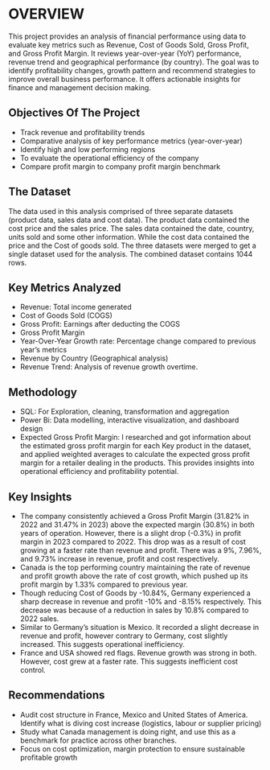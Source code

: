 # OVERVIEW
This project provides an analysis of financial performance using data to evaluate key metrics such as Revenue, Cost of Goods Sold, Gross Profit, and Gross Profit Margin. It reviews year-over-year (YoY) performance, revenue trend and geographical performance (by country). The goal was to identify profitability changes, growth pattern and recommend strategies to improve overall business performance. It offers actionable insights for finance and management decision making. 

## Objectives Of The Project  
-	Track revenue and profitability trends
-	Comparative analysis of key performance metrics (year-over-year)
-	Identify high and low performing regions
-	To evaluate the operational efficiency of the company
-	Compare profit margin to company profit margin benchmark

## The Dataset
The data used in this analysis comprised of three separate datasets (product data, sales data and cost data). The product data contained the cost price and the sales price. The sales data contained the date, country, units sold and some other information. While the cost data contained the price and the Cost of goods sold. The three datasets were merged to get a single dataset used for the analysis.  The combined dataset contains 1044 rows. 


## Key Metrics Analyzed
-	Revenue: Total income generated
-	Cost of Goods Sold (COGS)
-	Gross Profit: Earnings after deducting the COGS
-	Gross Profit Margin
-	Year-Over-Year Growth rate: Percentage change compared to previous year’s metrics
-	Revenue by Country (Geographical analysis)
-	Revenue Trend: Analysis of revenue growth overtime.

## Methodology 
-	SQL: For Exploration, cleaning, transformation and aggregation
-	Power Bi: Data modelling, interactive visualization, and dashboard design
-	Expected Gross Profit Margin: I researched and got information about the estimated gross profit margin for each Key product in the dataset, and applied weighted averages to calculate the  expected gross profit margin for a retailer dealing in the products. This provides insights into operational efficiency and profitability potential.

## Key Insights
-	The company consistently achieved a Gross Profit Margin (31.82% in 2022 and 31.47% in 2023) above the expected margin (30.8%) in both years of operation. However, there is a slight drop (-0.3%) in profit margin in 2023 compared to 2022. This drop was as a result of cost growing at a faster rate than revenue and profit. There was a 9%, 7.96%, and 9.73% increase in revenue, profit and cost respectively.
-	Canada is the top performing country maintaining the rate of revenue and profit growth above the rate of cost growth, which pushed up its profit margin by 1.33% compared to previous year.
-	Though reducing Cost of Goods by -10.84%, Germany experienced a sharp decrease in revenue and profit -10% and -8.15% respectively. This decrease was because of a reduction in sales by 10.8%    compared to 2022 sales.
-	Similar to Germany’s situation is Mexico. It recorded a slight decrease in revenue and profit, however contrary to Germany, cost slightly increased. This suggests operational inefficiency.
-	France and USA showed red flags. Revenue growth was strong in both. However, cost grew at a faster rate. This suggests inefficient cost control.

## Recommendations
-	Audit cost structure in France, Mexico and United States of America. Identify what is diving cost increase (logistics, labour or supplier pricing)
-	Study what Canada management is doing right, and use this as a benchmark for practice across other branches.
-	Focus on cost optimization, margin protection to ensure sustainable profitable growth
